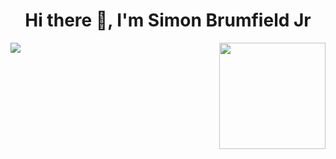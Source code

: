 <h1 align="center">Hi there 👋, I'm Simon Brumfield Jr</h1>

<!--
**brumfields/brumfields** is a ✨ _special_ ✨ repository because its `README.md` (this file) appears on your GitHub profile.

Here are some ideas to get you started:

- 🔭 I’m currently working on ...
- 🌱 I’m currently learning ...
- 👯 I’m looking to collaborate on ...
- 🤔 I’m looking for help with ...
- 💬 Ask me about ...
- 📫 How to reach me: ...
- 😄 Pronouns: ...
- ⚡ Fun fact: ...
-->

<a href="https://github.com/brumfields">
  <div>
  <img align="right" height="170em" src="https://github-readme-stats.vercel.app/api?username=brumfields&&show_icons=true&title_color=ffffff&icon_color=ffdc40&text_color=ffffff&bg_color=151515">
  </div>

  <div>
  <img src = "https://github-readme-stats.vercel.app/api/top-langs/?username=brumfields&theme=buefy&layout=compact&title_color=ffffff&bg_color=151515&text_color=FFFEFE">
  </div>
</a>
